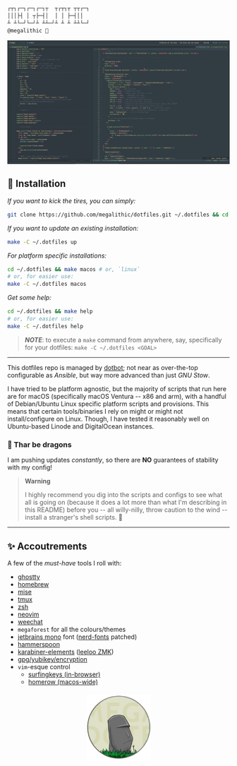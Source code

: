 ```sh
┌┬┐┌─┐┌─┐┌─┐┬  ┬┌┬┐┬ ┬┬┌─┐
│││├┤ │ ┬├─┤│  │ │ ├─┤││
┴ ┴└─┘└─┘┴ ┴┴─┘┴ ┴ ┴ ┴┴└─┘
@megalithic 🗿
```

<p align="center">

![alt text](https://raw.githubusercontent.com/megalithic/dotfiles/main/screenshot.png "screenshot")

</p>

## 🚀 Installation

_If you want to kick the tires, you can simply:_

```bash
git clone https://github.com/megalithic/dotfiles.git ~/.dotfiles && cd ~/.dotfiles && make install
```

_If you want to update an existing installation:_

```bash
make -C ~/.dotfiles up
```

_For platform specific installations:_

```bash
cd ~/.dotfiles && make macos # or, `linux`
# or, for easier use:
make -C ~/.dotfiles macos
```

_Get some help:_

```bash
cd ~/.dotfiles && make help
# or, for easier use:
make -C ~/.dotfiles help
```

> **_NOTE_**: to execute a `make` command from anywhere, say, specifically for
> your dotfiles: `make -C ~/.dotfiles <GOAL>`

---

This dotfiles repo is managed by
[dotbot](https://github.com/anishathalye/dotbot); not near as over-the-top
configurable as _Ansible_, but way more advanced than just _GNU Stow_.

I have tried to be platform agnostic, but the majority of scripts that run here
are for macOS (specifically macOS Ventura -- x86 and arm), with a handful of
Debian/Ubuntu Linux specific platform scripts and provisions. This means that
certain tools/binaries I rely on might or might not install/configure on Linux.
Though, I have tested it reasonably well on Ubuntu-based Linode and DigitalOcean
instances.

### 🐉 Thar be dragons

I am pushing updates _constantly_, so there are **NO** guarantees of stability
with my config!

> **Warning**
>
> I highly recommend you dig into the scripts and configs to see what all is
> going on (because it does a lot more than what I'm describing in this README)
> before you -- all willy-nilly, throw caution to the wind -- install a
> stranger's shell scripts. 🤣

---

## ✨ Accoutrements

A few of the _must-have_ tools I roll with:

- [ghostty](https://github.com/ghostty-org/ghostty)
- [homebrew](https://brew.sh/)
- [mise](https://github.com/jdx/mise)
- [tmux](https://github.com/tmux/tmux/wiki)
- [zsh](https://www.zsh.org/)
- [neovim](https://github.com/neovim/neovim)
- [weechat](https://www.weechat.org/)
- `megaforest` for all the colours/themes
- [jetbrains mono](https://www.jetbrains.com/lp/mono/) font
  ([nerd-fonts](https://github.com/ryanoasis/nerd-fonts#font-patcher) patched)
- [hammerspoon](https://github.com/megalithic/dotfiles/tree/main/config/hs)
- [karabiner-elements](https://github.com/tekezo/Karabiner-Elements)
  ([leeloo ZMK](https://github.com/megalithic/zmk-config))
- [gpg/yubikey/encryption](https://github.com/drduh/YubiKey-Guide)
- `vim`-esque control
  - [surfingkeys (in-browser)](https://github.com/brookhong/Surfingkeys)
  - [homerow (macos-wide)](https://homerow.app)

<p align="center" style="margin-top: 20px; text-align:center; display: flex; align-items: center; justify-content: center;">
  <a href="https://megalithic.io" target="_blank" style="display:block; height:150px;">
    <img src="https://raw.githubusercontent.com/megalithic/dotfiles/main/megadotfiles.png" alt="megadotfiles logo" height="150px" />
  </a>
</p>
